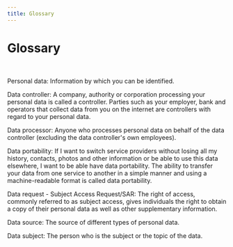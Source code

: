 ```yaml
---
title: Glossary
---
```

# Glossary
&nbsp;

Personal data:
Information by which you can be identified.

Data controller:
A company, authority or corporation processing your personal data is called a controller. Parties such as your employer, bank and operators that collect data from you on the internet are controllers with regard to your personal data.

Data processor:
Anyone who processes personal data on behalf of the data controller (excluding the data controller's own employees).

Data portability: 
If I want to switch service providers without losing all my history, contacts, photos and other information or be able to use this data elsewhere, I want to be able have data portability. The ability to transfer your data from one service to another in a simple manner and using a machine-readable format is called data portability. 

Data request - Subject Access Request/SAR:
The right of access, commonly referred to as subject access, gives individuals the right to obtain a copy of their personal data as well as other supplementary information.

Data source:
The source of different types of personal data. 

Data subject: 
The person who is the subject or the topic of the data. 
